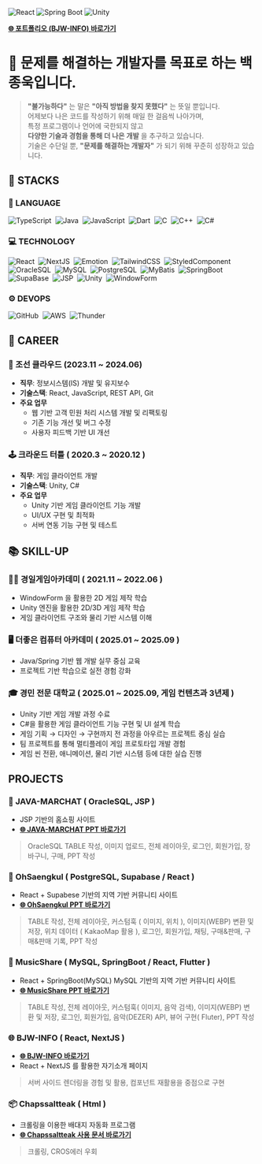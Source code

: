 ![React](https://img.shields.io/badge/React-18.2.0-61DAFB?style=for-the-badge&logo=react&logoColor=white)
![Spring Boot](https://img.shields.io/badge/Spring_Boot-3.1.5-6DB33F?style=for-the-badge&logo=spring-boot&logoColor=white)
![Unity](https://img.shields.io/badge/Unity-2023.1.0-black?style=for-the-badge&logo=unity&logoColor=white)

**[🌐 포트폴리오 (BJW-INFO) 바로가기](https://bjw-info.github.io/)**

# 🙌 문제를 해결하는 개발자를 목표로 하는 **백종욱**입니다.
> **"불가능하다"** 는 말은 **"아직 방법을 찾지 못했다"** 는 뜻일 뿐입니다.  
> 어제보다 나은 코드를 작성하기 위해 매일 한 걸음씩 나아가며,  
> 특정 프로그램이나 언어에 국한되지 않고  
> **다양한 기술과 경험을 통해 더 나은 개발** 을 추구하고 있습니다.  
> 기술은 수단일 뿐, **"문제를 해결하는 개발자"** 가 되기 위해 꾸준히 성장하고 있습니다.

## 💪 STACKS

### 🧵 LANGUAGE
<p align="left">
  <img alt="TypeScript" src="https://img.shields.io/badge/TypeScript-A3C9F1?style=for-the-badge&logo=typescript&logoColor=white" />&nbsp;
  <img alt="Java" src="https://img.shields.io/badge/Java-A3D1A1?style=for-the-badge&logo=java&logoColor=white" />&nbsp;
  <img alt="JavaScript" src="https://img.shields.io/badge/JavaScript-F1E4A3?style=for-the-badge&logo=javascript&logoColor=black" />&nbsp;
  <img alt="Dart" src="https://img.shields.io/badge/Dart-A1F2C4?style=for-the-badge&logo=dart&logoColor=white" />&nbsp;
  <img alt="C" src="https://img.shields.io/badge/C-A8B9CC?style=for-the-badge&logo=c&logoColor=white" />&nbsp;
  <img alt="C++" src="https://img.shields.io/badge/C++-B4D2E7?style=for-the-badge&logo=c%2B%2B&logoColor=white" />&nbsp;
  <img alt="C#" src="https://img.shields.io/badge/C%23-D1A1F2?style=for-the-badge&logo=c-sharp&logoColor=white" />
</p>

### 💻 TECHNOLOGY
<p align="left">
  <img alt="React" src="https://img.shields.io/badge/React-A3D8F1?style=for-the-badge&logo=react&logoColor=white" />&nbsp;
  <img alt="NextJS" src="https://img.shields.io/badge/NextJS-C2C1F3?style=for-the-badge&logo=next.js&logoColor=white" />&nbsp;
  <img alt="Emotion" src="https://img.shields.io/badge/Emotion-D7A1F2?style=for-the-badge&logo=emotion&logoColor=white" />&nbsp;
  <img alt="TailwindCSS" src="https://img.shields.io/badge/TailwindCSS-A3F2D1?style=for-the-badge&logo=tailwind-css&logoColor=white" />&nbsp;
  <img alt="StyledComponent" src="https://img.shields.io/badge/StyledComponent-F2A1D1?style=for-the-badge" />&nbsp;
  <img alt="OracleSQL" src="https://img.shields.io/badge/OracleSQL-F2D1A1?style=for-the-badge&logo=oracle&logoColor=white" />&nbsp;
  <img alt="MySQL" src="https://img.shields.io/badge/MySQL-A1D8E7?style=for-the-badge&logo=mysql&logoColor=white" />&nbsp;
  <img alt="PostgreSQL" src="https://img.shields.io/badge/PostgreSQL-A1D8D0?style=for-the-badge&logo=postgresql&logoColor=white" />&nbsp;
  <img alt="MyBatis" src="https://img.shields.io/badge/MyBatis-D1F2A1?style=for-the-badge" />&nbsp;
  <img alt="SpringBoot" src="https://img.shields.io/badge/SpringBoot-D1F2E7?style=for-the-badge&logo=spring-boot&logoColor=white" />&nbsp;
  <img alt="SupaBase" src="https://img.shields.io/badge/SupaBase-A1C1F2?style=for-the-badge" />&nbsp;
  <img alt="JSP" src="https://img.shields.io/badge/JSP-D1A1F2?style=for-the-badge" />&nbsp;
  <img alt="Unity" src="https://img.shields.io/badge/Unity-F2F1A1?style=for-the-badge&logo=unity&logoColor=black" />&nbsp;
  <img alt="WindowForm" src="https://img.shields.io/badge/WindowForm-F2B1D1?style=for-the-badge" />
</p>

### ⚙️ DEVOPS
<p align="left">
  <img alt="GitHub" src="https://img.shields.io/badge/GitHub-D1A1F2?style=for-the-badge&logo=github&logoColor=white" />&nbsp;
  <img alt="AWS" src="https://img.shields.io/badge/AWS-F2E1A1?style=for-the-badge&logo=amazon-aws&logoColor=black" />&nbsp;
  <img alt="Thunder" src="https://img.shields.io/badge/Thunder-A1E4F2?style=for-the-badge" />
</p>

## 💼 CAREER

### 🏢 조선 클라우드 (2023.11 ~ 2024.06)
- **직무**: 정보시스템(IS) 개발 및 유지보수
- **기술스택**: React, JavaScript, REST API, Git  
- **주요 업무**
  - 웹 기반 고객 민원 처리 시스템 개발 및 리팩토링
  - 기존 기능 개선 및 버그 수정
  - 사용자 피드백 기반 UI 개선

### 🕹️ 크라운드 터틀 ( 2020.3 ~ 2020.12 )
- **직무**: 게임 클라이언트 개발
- **기술스택**: Unity, C#  
- **주요 업무**
  - Unity 기반 게임 클라이언트 기능 개발
  - UI/UX 구현 및 최적화
  - 서버 연동 기능 구현 및 테스트

## 📚 SKILL-UP

### 👨‍🏫 경일게임아카데미 ( 2021.11 ~ 2022.06 )
- WindowForm 을 활용한 2D 게임 제작 학습
- Unity 엔진을 활용한 2D/3D 게임 제작 학습
- 게임 클라이언트 구조와 물리 기반 시스템 이해

### 🖥️ 더좋은 컴퓨터 아카데미 ( 2025.01 ~ 2025.09 )
- Java/Spring 기반 웹 개발 실무 중심 교육
- 프로젝트 기반 학습으로 실전 경험 강화

### 🎓 경민 전문 대학교 ( 2025.01 ~ 2025.09, 게임 컨텐츠과 3년제 )
- Unity 기반 게임 개발 과정 수료
- C#을 활용한 게임 클라이언트 기능 구현 및 UI 설계 학습
- 게임 기획 → 디자인 → 구현까지 전 과정을 아우르는 프로젝트 중심 실습
- 팀 프로젝트를 통해 멀티플레이 게임 프로토타입 개발 경험
- 게임 씬 전환, 애니메이션, 물리 기반 시스템 등에 대한 실습 진행

## PROJECTS

### 🛒 JAVA-MARCHAT ( OracleSQL, JSP ) 
- JSP 기반의 홈쇼핑 사이트
- **[🌐 JAVA-MARCHAT PPT 바로가기](https://docs.google.com/presentation/d/1ir6cdoqqAdqrQxFi2KZ70a-32yo7cTOFFff4Hqnj9LE/edit?usp=sharing)**
> OracleSQL TABLE 작성, 이미지 업로드, 전체 레이아웃, 로그인, 회원가입, 장바구니, 구매, PPT 작성

### 🐝 OhSaengkul ( PostgreSQL, Supabase / React ) 
- React + Supabese 기반의 지역 기반 커뮤니티 사이트
- **[🌐 OhSaengkul PPT 바로가기](https://docs.google.com/presentation/d/15wqRm3tmIuotjyaPodgUVXgtVZMOpVvcCa01lTzituI/edit?usp=sharing)**
> TABLE 작성, 전체 레이아웃, 커스텀훅 ( 이미지, 위치 ), 이미지(WEBP) 변환 및 저장, 위치 데이터 ( KakaoMap 활용 ), 로그인, 회원가입,
> 채팅, 구매&판매, 구매&판매 기록, PPT 작성

### 🎵 MusicShare ( MySQL, SpringBoot / React, Flutter ) 
- React + SpringBoot(MySQL) MySQL 기반의 지역 기반 커뮤니티 사이트
- **[🌐 MusicShare PPT 바로가기](https://docs.google.com/presentation/d/15wqRm3tmIuotjyaPodgUVXgtVZMOpVvcCa01lTzituI/edit?usp=sharing)**
> TABLE 작성, 전체 레이아웃, 커스텀훅( 이미지, 음악 검색), 이미지(WEBP) 변환 및 저장, 로그인, 회원가입, 음악(DEZER) API, 뷰어 구현( Fluter), PPT 작성

### 🌐 BJW-INFO ( React, NextJS )
- **[🌐 BJW-INFO 바로가기](https://bjw-info.github.io/)**
- React + NextJS 를 활용한 자기소개 페이지
> 서버 사이드 렌더링을 경험 및 활용, 컴포넌트 재활용을 중점으로 구현

### 📦 Chapssaltteak ( Html ) 
- 크롤링을 이용한 배대지 자동화 프로그램
- **[🌐 Chapssaltteak 사용 문서 바로가기](https://docs.google.com/document/d/1IFPjt8nA_-7-Z8Z7VVrs2ypkEus9CS362W9SQDFAvUI/edit?tab=t.0#heading=h.o99x1ikvd1ai)**
> 크롤링, CROS에러 우회


